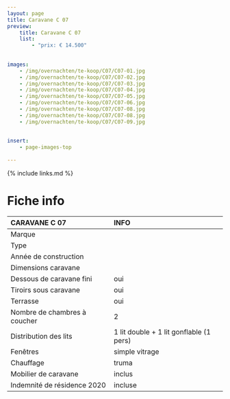 ```yaml
---
layout: page
title: Caravane C 07
preview: 
    title: Caravane C 07
    list:
        - "prix: € 14.500"
        
        
images:
    - /img/overnachten/te-koop/C07/C07-01.jpg
    - /img/overnachten/te-koop/C07/C07-02.jpg
    - /img/overnachten/te-koop/C07/C07-03.jpg
    - /img/overnachten/te-koop/C07/C07-04.jpg
    - /img/overnachten/te-koop/C07/C07-05.jpg
    - /img/overnachten/te-koop/C07/C07-06.jpg
    - /img/overnachten/te-koop/C07/C07-08.jpg
    - /img/overnachten/te-koop/C07/C07-08.jpg
    - /img/overnachten/te-koop/C07/C07-09.jpg
    
    
insert:
    - page-images-top
    
---
```


{% include links.md %}



# Fiche info 

CARAVANE C 07               | INFO        | 
:---------------------------|:------------|
Marque                      |
Type                        |
Année de construction       |
Dimensions caravane         |
Dessous de caravane fini    |oui
Tiroirs sous caravane       |oui
Terrasse                    |oui
Nombre de chambres à coucher|2
Distribution des lits       |1 lit double + 1 lit gonflable (1 pers)
Fenêtres                    |simple vitrage
Chauffage                   |truma
Mobilier de caravane        |inclus
Indemnité de résidence 2020 |incluse